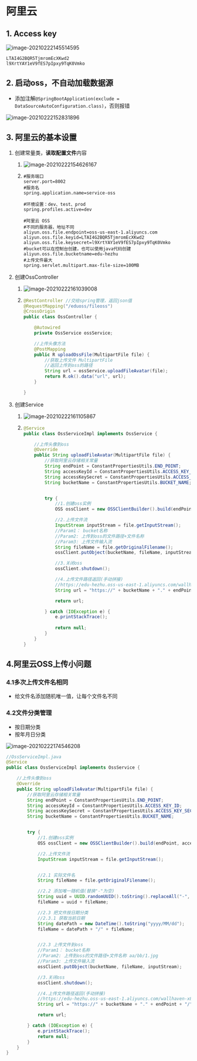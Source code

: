 # 阿里云

## 1. Access key

![image-20210222145514595](https://raw.githubusercontent.com/TWDH/Leetcode-From-Zero/pictures/img/image-20210222145514595.png)

```
LTAI4G2BQR5TjmromEcXKwd2
l9XrtYAY1eV9fES7pIpxy9TqK0Vmko
```

## 2. 启动oss，不自动加载数据源

* 添加注解`@SpringBootApplication(exclude = DataSourceAutoConfiguration.class)`，否则报错

![image-20210222152831896](https://raw.githubusercontent.com/TWDH/Leetcode-From-Zero/pictures/img/image-20210222152831896.png)

## 3. 阿里云的基本设置

1. 创建常量类，**读取配置文件**内容

   1. ![image-20210222154626167](https://raw.githubusercontent.com/TWDH/Leetcode-From-Zero/pictures/img/image-20210222154626167.png)

   2. ```properties
      #服务端口
      server.port=8002
      #服务名
      spring.application.name=service-oss
      
      #环境设置：dev、test、prod
      spring.profiles.active=dev
      
      #阿里云 OSS
      #不同的服务器，地址不同
      aliyun.oss.file.endpoint=oss-us-east-1.aliyuncs.com
      aliyun.oss.file.keyid=LTAI4G2BQR5TjmromEcXKwd2
      aliyun.oss.file.keysecret=l9XrtYAY1eV9fES7pIpxy9TqK0Vmko
      #bucket可以在控制台创建，也可以使用java代码创建
      aliyun.oss.file.bucketname=edu-hezhu
      #上传文件最大
      spring.servlet.multipart.max-file-size=100MB
      ```

2. 创建OssController

   1. ![image-20210222161039008](https://raw.githubusercontent.com/TWDH/Leetcode-From-Zero/pictures/img/image-20210222161039008.png)

   2. ```java
      @RestController //交给spring管理，返回json值
      @RequestMapping("/eduoss/fileoss")
      @CrossOrigin
      public class OssController {
      
          @Autowired
          private OssService ossService;
      
          //上传头像方法
          @PostMapping
          public R uploadOssFile(MultipartFile file) {
              //获取上传文件 MultipartFile
              //返回上传到oss的路径
              String url = ossService.uploadFileAvatar(file);
              return R.ok().data("url", url);
          }
      
      }
      ```

3. 创建Service

   1. ![image-20210222161105867](https://raw.githubusercontent.com/TWDH/Leetcode-From-Zero/pictures/img/image-20210222161105867.png)

   2. ```java
      @Service
      public class OssServiceImpl implements OssService {
      
          //上传头像到oss
          @Override
          public String uploadFileAvatar(MultipartFile file) {
              //获取阿里云存储相关常量
              String endPoint = ConstantPropertiesUtils.END_POINT;
              String accessKeyId = ConstantPropertiesUtils.ACCESS_KEY_ID;
              String accessKeySecret = ConstantPropertiesUtils.ACCESS_KEY_SECRET;
              String bucketName = ConstantPropertiesUtils.BUCKET_NAME;
      
      
              try {
                  //1.创建oss实例
                  OSS ossClient = new OSSClientBuilder().build(endPoint, accessKeyId, accessKeySecret);
      
                  //2.上传文件流
                  InputStream inputStream = file.getInputStream();
                  //Param1： bucket名称
                  //Param2: 上传到oss的文件路径+文件名称
                  //Param3: 上传文件输入流
                  String fileName = file.getOriginalFilename();
                  ossClient.putObject(bucketName, fileName, inputStream);
      
                  //3.关闭oss
                  ossClient.shutdown();
      
                  //4.上传文件路径返回(手动拼接)
                  //https://edu-hezhu.oss-us-east-1.aliyuncs.com/wallhaven-x8888d.jpg
                  String url = "https://" + bucketName + "." + endPoint + "/" + fileName;
      
                  return url;
      
              } catch (IOException e) {
                  e.printStackTrace();
            
                  return null;
              }
          }
      }
      ```

## 4.阿里云OSS上传小问题

### 4.1多次上传文件名相同

* 给文件名添加随机唯一值，让每个文件名不同

### 4.2文件分类管理

* 按日期分类
* 按年月日分类

![image-20210222174546208](https://raw.githubusercontent.com/TWDH/Leetcode-From-Zero/pictures/img/image-20210222174546208.png)

```java
//OssServiceImpl.java
@Service
public class OssServiceImpl implements OssService {

    //上传头像到oss
    @Override
    public String uploadFileAvatar(MultipartFile file) {
        //获取阿里云存储相关常量
        String endPoint = ConstantPropertiesUtils.END_POINT;
        String accessKeyId = ConstantPropertiesUtils.ACCESS_KEY_ID;
        String accessKeySecret = ConstantPropertiesUtils.ACCESS_KEY_SECRET;
        String bucketName = ConstantPropertiesUtils.BUCKET_NAME;


        try {
            //1.创建oss实例
            OSS ossClient = new OSSClientBuilder().build(endPoint, accessKeyId, accessKeySecret);

            //2.上传文件流
            InputStream inputStream = file.getInputStream();


            //2.1 实际文件名
            String fileName = file.getOriginalFilename();

            //2.2 添加唯一随机值(替换"-"为空)
            String uuid = UUID.randomUUID().toString().replaceAll("-", "");
            fileName = uuid + fileName;

            //2.3 把文件按日期分类
            //2.3.1 获取当前日期
            String datePath = new DateTime().toString("yyyy/MM/dd");
            fileName = datePath + "/" + fileName;


            //2.3 上传文件到oss
            //Param1： bucket名称
            //Param2: 上传到oss的文件路径+文件名称 aa/bb/1.jpg
            //Param3: 上传文件输入流
            ossClient.putObject(bucketName, fileName, inputStream);

            //3.关闭oss
            ossClient.shutdown();

            //4.上传文件路径返回(手动拼接)
            //https://edu-hezhu.oss-us-east-1.aliyuncs.com/wallhaven-x8888d.jpg
            String url = "https://" + bucketName + "." + endPoint + "/" + fileName;

            return url;

        } catch (IOException e) {
            e.printStackTrace();
            return null;
        }
    }
}
```

